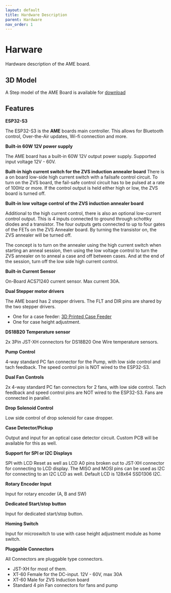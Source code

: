 ```yaml
---
layout: default
title: Hardware Description
parent: Hardware
nav_order: 1
---
```


# Harware
Hardware description of the AME board.

## 3D Model
A Step model of the AME Board is available for [download](../../assets/step/AME_V2.0.0.step)

## Features
**ESP32-S3**

The ESP32-S3 is the **AME** boards main controller. This allows for Bluetooth control, Over-the-Air updates, Wi-fi connection and more.

**Built-in 60W 12V power supply**

The AME board has a built-in 60W 12V output power supply. Supported input voltage 12V - 60V.

**Built-in high current switch for the ZVS induction annealer board**
There is a on board low-side high current switch with a failsafe control circuit. To turn on the ZVS board, the fail-safe control circuit has to be pulsed at a rate of 100Hz or more. If the control output is held either high or low, the ZVS board is turned off.

**Built-in low voltage control of the ZVS induction annealer board**

Additional to the high current control, there is also an optional low-current control output. This is 4 inputs connected to ground through schottky diodes and a transistor. The four outputs gets connected to up to four gates of the FETs on the ZVS Annealer board. By turning the transistor on, the ZVS annealer will be turned off.

The concept is to turn on the annealer using the high current switch when starting an anneal session, then using the low voltage control to turn the ZVS annealer on to anneal a case and off between cases. And at the end of the session, turn off the low side high current control.

**Built-in Current Sensor**

On-Board ACS71240 current sensor. Max current 30A.

**Dual Stepper motor drivers**

The AME board has 2 stepper drivers. The FLT and DIR pins are shared by the two stepper drivers.
 - One for a case feeder: [3D Printed Case Feeder](https://www.thingiverse.com/thing:4902058/files "Thingiverse")
 - One for case height adjustment.

**DS18B20 Temperature sensor**

2x 3Pin JST-XH connectors for DS18B20 One Wire temperature sensors.

**Pump Control**

4-way standard PC fan connector for the Pump, with low side control and tach feedback. The speed control pin is NOT wired to the ESP32-S3.

**Dual Fan Controls**

2x 4-way standard PC fan connectors for 2 fans, with low side control. Tach feedback and speed control pins are NOT wired to the ESP32-S3. Fans are connected in parallel.

**Drop Solenoid Control**

Low side control of drop solenoid for case dropper.

**Case Detector/Pickup**

Output and input for an optical case detector circuit. Custom PCB will be available for this as well.

**Support for SPI or I2C Displays**

SPI with LCD Reset as well as LCD A0 pins broken out to JST-XH connector for connecting to LCD display. The MISO and MOSI pins can be used as I2C for connecting to an I2C LCD as well. Default LCD is 128x64 SSD1306 I2C.

**Rotary Encoder Input**

Input for rotary encoder (A, B and SW)

**Dedicated Start/stop button**

Input for dedicated start/stop button.

**Homing Switch**

Input for microswitch to use with case height adjustment module as home switch.

**Pluggable Connectors**

All Connectors are pluggable type connectors. 
 - JST-XH for most of them. 
 - XT-60 Female for the DC-input. 12V - 60V, max 30A
 - XT-60 Male for ZVS Induction board
 - Standard 4 pin Fan connectors for fans and pump